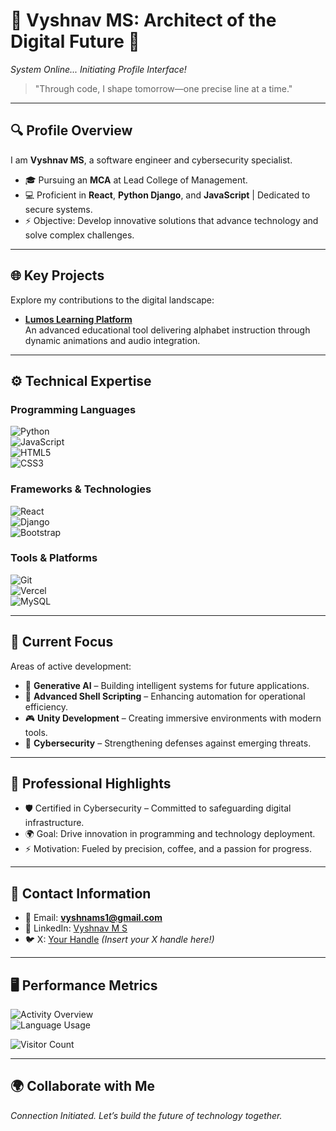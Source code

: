 # 🌠 Vyshnav MS: Architect of the Digital Future 🌌  
*System Online... Initiating Profile Interface!*  

> "Through code, I shape tomorrow—one precise line at a time."  

---

## 🔍 Profile Overview  
I am **Vyshnav MS**, a software engineer and cybersecurity specialist.  
- 🎓 Pursuing an **MCA** at Lead College of Management.  
- 💻 Proficient in **React**, **Python Django**, and **JavaScript** | Dedicated to secure systems.  
- ⚡️ Objective: Develop innovative solutions that advance technology and solve complex challenges.  

---

## 🌐 Key Projects  
Explore my contributions to the digital landscape:  
- **[Lumos Learning Platform](https://github.com/Vyshnav-ms/Lumos-learning-app)**  
  An advanced educational tool delivering alphabet instruction through dynamic animations and audio integration.  

---

## ⚙️ Technical Expertise  
### Programming Languages  
![Python](https://img.shields.io/badge/Python-00FFEE?style=flat-square&logo=python&logoColor=1A1A1A&labelColor=000000)  
![JavaScript](https://img.shields.io/badge/JavaScript-FF00AA?style=flat-square&logo=javascript&logoColor=1A1A1A&labelColor=000000)  
![HTML5](https://img.shields.io/badge/HTML5-FF3366?style=flat-square&logo=html5&logoColor=1A1A1A&labelColor=000000)  
![CSS3](https://img.shields.io/badge/CSS3-00CCFF?style=flat-square&logo=css3&logoColor=1A1A1A&labelColor=000000)  

### Frameworks & Technologies  
![React](https://img.shields.io/badge/React-00FFFF?style=flat-square&logo=react&logoColor=1A1A1A&labelColor=000000)  
![Django](https://img.shields.io/badge/Django-00FF77?style=flat-square&logo=django&logoColor=1A1A1A&labelColor=000000)  
![Bootstrap](https://img.shields.io/badge/Bootstrap-FF00CC?style=flat-square&logo=bootstrap&logoColor=1A1A1A&labelColor=000000)  

### Tools & Platforms  
![Git](https://img.shields.io/badge/Git-FF5500?style=flat-square&logo=git&logoColor=1A1A1A&labelColor=000000)  
![Vercel](https://img.shields.io/badge/Vercel-EEEEEE?style=flat-square&logo=vercel&logoColor=1A1A1A&labelColor=000000)  
![MySQL](https://img.shields.io/badge/MySQL-00AAFF?style=flat-square&logo=mysql&logoColor=1A1A1A&labelColor=000000)  

---

## 🚀 Current Focus  
Areas of active development:  
- 🤖 **Generative AI** – Building intelligent systems for future applications.  
- 🐚 **Advanced Shell Scripting** – Enhancing automation for operational efficiency.  
- 🎮 **Unity Development** – Creating immersive environments with modern tools.  
- 🔐 **Cybersecurity** – Strengthening defenses against emerging threats.  

---

## 🌟 Professional Highlights  
- 🛡️ Certified in Cybersecurity – Committed to safeguarding digital infrastructure.  
- 🌍 Goal: Drive innovation in programming and technology deployment.  
- ⚡ Motivation: Fueled by precision, coffee, and a passion for progress.  

---

## 📡 Contact Information  
- 📧 Email: **vyshnams1@gmail.com**  
- 💼 LinkedIn: [Vyshnav M S](https://www.linkedin.com/in/vyshnav-m-s)  
- 🐦 X: [Your Handle](https://x.com/your-handle) *(Insert your X handle here!)*  

---

## 🖥️ Performance Metrics  
![Activity Overview](https://github-readme-stats.vercel.app/api?username=Vyshnav-ms&show_icons=true&theme=transparent&hide_border=true&bg_color=0A0A0A&title_color=00FFEE&text_color=FFFFFF&icon_color=FF00AA)  
![Language Usage](https://github-readme-stats.vercel.app/api/top-langs/?username=Vyshnav-ms&layout=compact&theme=transparent&hide_border=true&bg_color=0A0A0A&title_color=00FFEE&text_color=FFFFFF)  

![Visitor Count](https://komarev.com/ghpvc/?username=Vyshnav-ms&color=00FFEE&style=flat-square&label=Profile+Views)  

---

## 🌍 Collaborate with Me  
*Connection Initiated. Let’s build the future of technology together.*  
